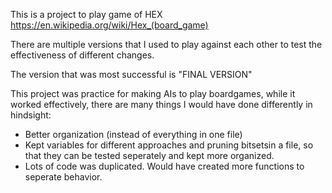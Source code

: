 This is a project to play game of HEX https://en.wikipedia.org/wiki/Hex_(board_game)


There are multiple versions that I used to play against each other to test the effectiveness of different changes.

The version that was most successful is "FINAL VERSION"


This project was practice for making AIs to play boardgames, while it worked effectively, there are many things I would have done differently in hindsight:

- Better organization (instead of everything in one file)
- Kept variables for different approaches and pruning bitsetsin a file, so that they can be tested seperately and kept more organized.
- Lots of code was duplicated. Would have created more functions to seperate behavior.


